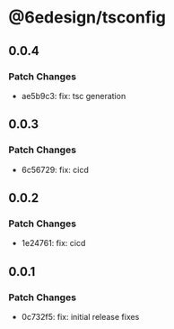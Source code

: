 # @6edesign/tsconfig

## 0.0.4

### Patch Changes

- ae5b9c3: fix: tsc generation

## 0.0.3

### Patch Changes

- 6c56729: fix: cicd

## 0.0.2

### Patch Changes

- 1e24761: fix: cicd

## 0.0.1

### Patch Changes

- 0c732f5: fix: initial release fixes
